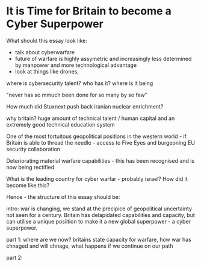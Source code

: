 # It is Time for Britain to become a Cyber Superpower

What should this essay look like:

- talk about cyberwarfare
- future of warfare is highly assymetric and increasingly less determined by manpower and more technological advantage
- look at things like drones, 

where is cybersecurity talent? who has it? where is it being 


"never has so mmuch been done for so many by so few"


How much did Stuxnext push back iranian nuclear enrichment? 

why britain? huge amount of technical talent / human capital and an extremely good technical education system 

One of the most fortuitous geopolitical positions in the western world - if Britain is able to thread the needle - access to Five Eyes and burgeoning EU security collaboration

Deteriorating material warfare capabilities - this has been recognised and is now being rectified

What is the leading country for cyber warfar - probably israel? How did it become like this?

Hence - the structure of this essay should be:

intro: war is changing, we stand at the precipice of geopolitical uncertainty not seen for a century. Britain has delapidated capabilities and capacity, but can utilise a unique posiition to make it a new global superpower - a cyber superpower. 

part 1: where are we now? britains state capacity for warfare, how war has chnaged and will chnage, what happens if we continue on our path

part 2: 